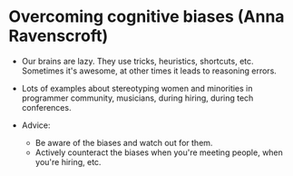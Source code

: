 # Overcoming cognitive biases (Anna Ravenscroft)

- Our brains are lazy. They use tricks, heuristics, shortcuts, etc. Sometimes
  it's awesome, at other times it leads to reasoning errors.
- Lots of examples about stereotyping women and minorities in programmer
  community, musicians, during hiring, during tech conferences.

- Advice:
  - Be aware of the biases and watch out for them.
  - Actively counteract the biases when you're meeting people, when you're
    hiring, etc.
